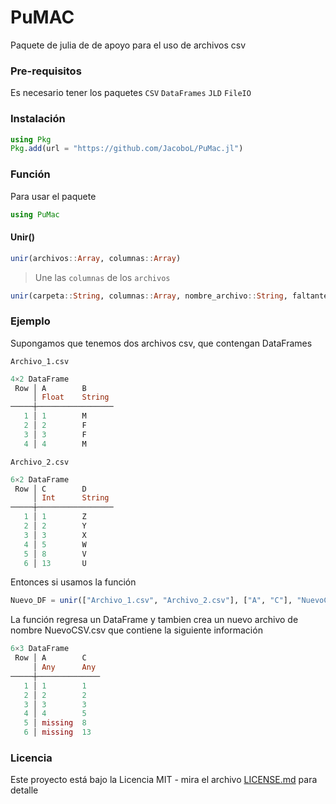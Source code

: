 # PuMAC

Paquete de julia de de apoyo para el uso de archivos csv

### Pre-requisitos 

Es necesario tener los paquetes 
`CSV`
`DataFrames`
`JLD`
`FileIO`

### Instalación 

```julia
using Pkg
Pkg.add(url = "https://github.com/JacoboL/PuMac.jl")
```
### Función

Para usar el paquete
```julia
using PuMac
```
#### Unir()
```julia
unir(archivos::Array, columnas::Array)
```
>Une las `columnas` de los `archivos`

```julia
unir(carpeta::String, columnas::Array, nombre_archivo::String, faltantes::Bool = true)
```
### Ejemplo 
Supongamos que tenemos dos archivos csv, que contengan DataFrames

`Archivo_1.csv`
```julia
4×2 DataFrame
 Row │ A        B      
     │ Float    String    
─────┼─────────────────
   1 │ 1        M      
   2 │ 2        F      
   3 │ 3        F      
   4 │ 4        M      
```
`Archivo_2.csv`
```julia   
6×2 DataFrame
 Row │ C        D      
     │ Int      String    
─────┼─────────────────
   1 │ 1        Z      
   2 │ 2        Y      
   3 │ 3        X      
   4 │ 5        W      
   5 │ 8        V
   6 │ 13       U
```

Entonces si usamos la función
```julia
Nuevo_DF = unir(["Archivo_1.csv", "Archivo_2.csv"], ["A", "C"], "NuevoCSV.csv")
```
La función regresa un DataFrame y tambien crea un nuevo archivo de nombre NuevoCSV.csv que contiene la siguiente información 
```julia
6×3 DataFrame
 Row │ A        C   
     │ Any      Any    
─────┼──────────────
   1 │ 1        1
   2 │ 2        2
   3 │ 3        3
   4 │ 4        5
   5 │ missing  8
   6 │ missing  13    
```
### Licencia 

Este proyecto está bajo la Licencia MIT - mira el archivo [LICENSE.md](LICENSE.md) para detalle

